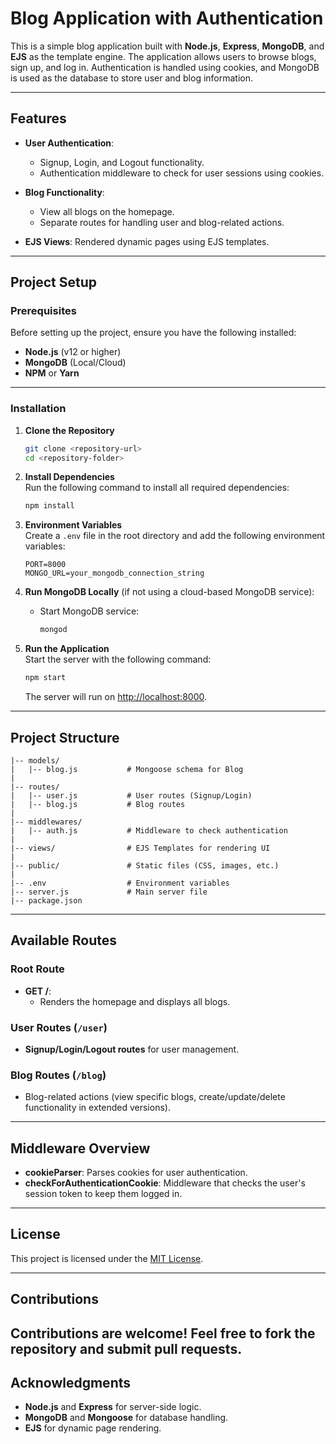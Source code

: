# Blog Application with Authentication

This is a simple blog application built with **Node.js**, **Express**, **MongoDB**, and **EJS** as the template engine. The application allows users to browse blogs, sign up, and log in. Authentication is handled using cookies, and MongoDB is used as the database to store user and blog information.

---

## Features
- **User Authentication**: 
  - Signup, Login, and Logout functionality.
  - Authentication middleware to check for user sessions using cookies.

- **Blog Functionality**:
  - View all blogs on the homepage.
  - Separate routes for handling user and blog-related actions.

- **EJS Views**: Rendered dynamic pages using EJS templates.

---

## Project Setup

### Prerequisites
Before setting up the project, ensure you have the following installed:
- **Node.js** (v12 or higher)
- **MongoDB** (Local/Cloud)
- **NPM** or **Yarn**

---

### Installation

1. **Clone the Repository**  
   ```bash
   git clone <repository-url>
   cd <repository-folder>
   ```

2. **Install Dependencies**  
   Run the following command to install all required dependencies:
   ```bash
   npm install
   ```

3. **Environment Variables**  
   Create a `.env` file in the root directory and add the following environment variables:
   ```
   PORT=8000
   MONGO_URL=your_mongodb_connection_string
   ```

4. **Run MongoDB Locally** (if not using a cloud-based MongoDB service):
   - Start MongoDB service:
     ```bash
     mongod
     ```

5. **Run the Application**  
   Start the server with the following command:
   ```bash
   npm start
   ```
   The server will run on [http://localhost:8000](http://localhost:8000).

---

## Project Structure

```
|-- models/
|   |-- blog.js           # Mongoose schema for Blog
|
|-- routes/
|   |-- user.js           # User routes (Signup/Login)
|   |-- blog.js           # Blog routes
|
|-- middlewares/
|   |-- auth.js           # Middleware to check authentication
|
|-- views/                # EJS Templates for rendering UI
|
|-- public/               # Static files (CSS, images, etc.)
|
|-- .env                  # Environment variables
|-- server.js             # Main server file
|-- package.json
```

---

## Available Routes

### Root Route
- **GET /**:  
  - Renders the homepage and displays all blogs.

### User Routes (`/user`)
- **Signup/Login/Logout routes** for user management.

### Blog Routes (`/blog`)
- Blog-related actions (view specific blogs, create/update/delete functionality in extended versions).

---

## Middleware Overview
- **cookieParser**: Parses cookies for user authentication.
- **checkForAuthenticationCookie**: Middleware that checks the user's session token to keep them logged in.

---

## License
This project is licensed under the [MIT License](LICENSE).

---

## Contributions
Contributions are welcome! Feel free to fork the repository and submit pull requests.
---

## Acknowledgments
- **Node.js** and **Express** for server-side logic.
- **MongoDB** and **Mongoose** for database handling.
- **EJS** for dynamic page rendering.
